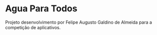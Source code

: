 # Agua Para Todos 
Projeto desenvolvimento por Felipe Augusto Galdino de Almeida para a competição de aplicativos.
